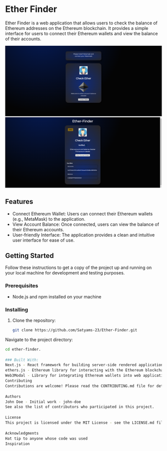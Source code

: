 # Ether Finder

Ether Finder is a web application that allows users to check the balance of Ethereum addresses on the Ethereum blockchain. It provides a simple interface for users to connect their Ethereum wallets and view the balance of their accounts.

<img src="https://github.com/Satyams-23/Ether-Finder/blob/d49ddc79bd7e3c5f174f0c995af0047ca0ab26c0/ether-finder/public/image.png"/>
<img src="https://github.com/Satyams-23/Ether-Finder/blob/d49ddc79bd7e3c5f174f0c995af0047ca0ab26c0/ether-finder/public/image1.png"/>

## Features

- Connect Ethereum Wallet: Users can connect their Ethereum wallets (e.g., MetaMask) to the application.
- View Account Balance: Once connected, users can view the balance of their Ethereum accounts.
- User-friendly Interface: The application provides a clean and intuitive user interface for ease of use.

## Getting Started

Follow these instructions to get a copy of the project up and running on your local machine for development and testing purposes.

### Prerequisites

- Node.js and npm installed on your machine

### Installing

1. Clone the repository:

   ```bash
   git clone https://github.com/Satyams-23/Ether-Finder.git

Navigate to the project directory:
 
   ```bash
 cd ether-finder.

### Built With:
Next.js - React framework for building server-side rendered applications
ethers.js - Ethereum library for interacting with the Ethereum blockchain
Web3Modal - Library for integrating Ethereum wallets into web applications
Contributing
Contributions are welcome! Please read the CONTRIBUTING.md file for details on our code of conduct, and the process for submitting pull requests.

Authors
John Doe - Initial work - john-doe
See also the list of contributors who participated in this project.

License
This project is licensed under the MIT License - see the LICENSE.md file for details.

Acknowledgments
Hat tip to anyone whose code was used
Inspiration
